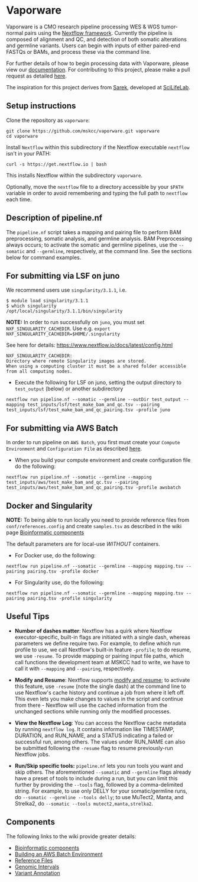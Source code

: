 # Vaporware 

Vaporware is a CMO research pipeline processing WES & WGS tumor-normal pairs using the [Nextflow framework](https://www.nextflow.io/). Currently the pipeline is composed of alignment and QC, and detection of both somatic alterations and germline variants. Users can begin with inputs of either paired-end FASTQs or BAMs, and process these via the command line. 

For further details of how to begin processing data with Vaporware, please view our [documentation](https://vaporeware.netlify.com/). For contributing to this project, please make a pull request as detailed [here](https://vaporeware.netlify.com/contributing-to-vaporware.html).

The inspiration for this project derives from [Sarek](https://github.com/SciLifeLab/Sarek), developed at [SciLifeLab](https://github.com/SciLifeLab).

## Setup instructions

Clone the repository as `vaporware`:

```
git clone https://github.com/mskcc/vaporware.git vaporware
cd vaporware
```

Install `Nextflow` within this subdirectory if the Nextflow executable `nextflow` isn't in your PATH:

```
curl -s https://get.nextflow.io | bash 
```

This installs Nextflow within the subdirectory `vaporware`.

Optionally, move the `nextflow` file to a directory accessible by your `$PATH` variable in order to avoid remembering and typing the full path to `nextflow` each time.

## Description of pipeline.nf

The `pipeline.nf` script takes a mapping and pairing file to perform BAM preprocessing, somatic analysis, and germline analysis. BAM Preprocessing always occurs; to activate the somatic and germline pipelines, use the `--somatic` and `--germline`, respectively, at the command line. See the sections below for command examples.

## For submitting via LSF on juno

We recommend users use `singularity/3.1.1`, i.e. 

```
$ module load singularity/3.1.1
$ which singularity
/opt/local/singularity/3.1.1/bin/singularity
```

**NOTE:** In order to run successfully on `juno`, you must set `NXF_SINGULARITY_CACHEDIR`. Use e.g. 
`export NXF_SINGULARITY_CACHEDIR=$HOME/.singularity`

See here for details: https://www.nextflow.io/docs/latest/config.html

```
NXF_SINGULARITY_CACHEDIR:
Directory where remote Singularity images are stored. 
When using a computing cluster it must be a shared folder accessible from all computing nodes.
```

* Execute the following for LSF on juno, setting the output directory to `test_output` (below) or another subdirectory

```
nextflow run pipeline.nf --somatic --germline --outDir test_output --mapping test_inputs/lsf/test_make_bam_and_qc.tsv --pairing test_inputs/lsf/test_make_bam_and_qc_pairing.tsv -profile juno
```

## For submitting via AWS Batch

In order to run pipeline on `AWS Batch`, you first must create your `Compute Environment` and `Configuration File` as described [here](aws_cf_scripts/README.md).
 
* When you build your compute environment and create configuration file do the following:

```
nextflow run pipeline.nf --somatic --germline --mapping test_inputs/aws/test_make_bam_and_qc.tsv --pairing test_inputs/aws/test_make_bam_and_qc_pairing.tsv -profile awsbatch
```

## Docker and Singularity

**NOTE:** To being able to run locally you need to provide reference files from `conf/references.config` and create `samples.tsv` as described in the wiki page [Bioinformatic components](https://github.com/mskcc/vaporware/wiki/Bioinformatic-Components)

The default parameters are for local-use *WITHOUT* containers.

* For Docker use, do the following:

```
nextflow run pipeline.nf --somatic --germline --mapping mapping.tsv --pairing pairing.tsv -profile docker
```

* For Singularity use, do the following:

```
nextflow run pipeline.nf --somatic --germline --mapping mapping.tsv --pairing pairing.tsv -profile singularity
```

## Useful Tips

* __Number of dashes matter__: Nextflow has a quirk where Nextflow executor-specific, built-in flags are initiated with a single dash, whereas parameters we define require two. For example, to define which run profile to use, we call Nextflow's built-in feature `-profile`; to do resume, we use `-resume`. To provide mapping or pairing input file paths, which call functions the development team at MSKCC had to write, we have to call it with `--mapping` and `--pairing`, respectively.

* __Modify and Resume__: Nextflow supports [modify and resume](https://www.nextflow.io/docs/latest/getstarted.html?#modify-and-resume); to activate this feature, use `-resume` (note the single dash) at the command line to use Nextflow's cache history and continue a job from where it left off. This even lets you make changes to values in the script and continue from there - Nextflow will use the cached information from the unchanged sections while running only the modified processes.

* __View the Nextflow Log__: You can access the Nextflow cache metadata by running `nextflow log`. It contains information like TIMESTAMP, DURATION, and RUN_NAME, and a STATUS indicating a failed or successful run, among others. The values under RUN_NAME can also be submitted following the `-resume` flag to resume previously-run Nextflow jobs.

* __Run/Skip specific tools:__ `pipeline.nf` lets you run tools you want and skip others. The aforementioned `--somatic` and `--germline` flags already have a preset of tools to include during a run, but you can limit this further by providing the `--tools` flag, followed by a comma-delimited string. For example, to use only DELLY for your somatic/germline runs, do `--somatic --germline --tools delly`; to use MuTect2, Manta, and Strelka2, do `--somatic --tools mutect2,manta,strelka2`.

## Components 

The following links to the wiki provide greater details:

* [Bioinformatic components](https://github.com/mskcc/vaporware/wiki/Bioinformatic-Components)
* [Building an AWS Batch Environment](https://github.com/mskcc/vaporware/wiki/Building-AWS-Batch-Compute-Environment)
* [Reference Files](https://github.com/mskcc/vaporware/wiki/Reference-Files)
* [Genomic Intervals](https://github.com/mskcc/vaporware/wiki/Genomic-Intervals)
* [Variant Annotation](https://github.com/mskcc/vaporware/wiki/Variant-Annotation)


